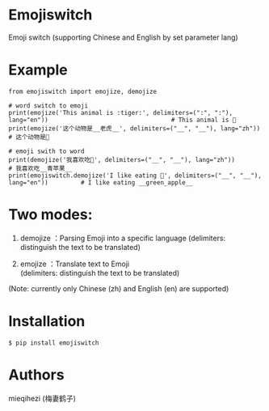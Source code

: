 # Emojiswitch
Emoji switch (supporting Chinese and English by set parameter lang)

# Example
~~~
from emojiswitch import emojize, demojize

# word switch to emoji
print(emojize('This animal is :tiger:', delimiters=(":", ":"), lang="en"))                                  # This animal is 🐅
print(emojize('这个动物是__老虎__', delimiters=("__", "__"), lang="zh"))                           # 这个动物是🐅

# emoji swith to word
print(demojize('我喜欢吃🍏', delimiters=("__", "__"), lang="zh"))                                           # 我喜欢吃__青苹果__
print(emojiswitch.demojize('I like eating 🍏', delimiters=("__", "__"), lang="en"))         # I like eating __green_apple__
~~~

# Two modes:
1. demojize   ：Parsing Emoji into a specific language
(delimiters: distinguish the text to be translated)

2. emojize      ：Translate text to Emoji  
(delimiters: distinguish the text to be translated)

(Note: currently only Chinese (zh) and English (en) are supported)

# Installation
~~~
$ pip install emojiswitch
~~~

# Authors
mieqihezi (梅妻鹤子)
